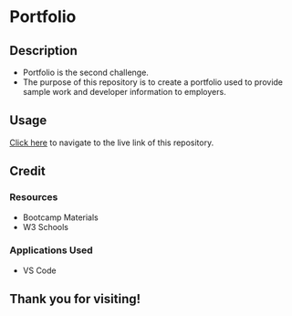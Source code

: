 # Portfolio

## Description

- Portfolio is the second challenge.
- The purpose of this repository is to create a portfolio used to provide sample work and developer information to employers.

## Usage

[Click here](https://hbarry89.github.io/Portfolio/) to navigate to the live link of this repository.


## Credit
### Resources
- Bootcamp Materials
- W3 Schools

### Applications Used
- VS Code

## Thank you for visiting!
